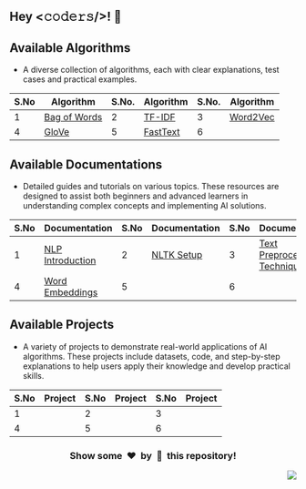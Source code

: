 <h2>Hey <𝚌𝚘𝚍𝚎𝚛𝚜/>! 👋</h2>

## Available Algorithms

- A diverse collection of algorithms, each with clear explanations, test cases and practical examples.

| S.No  | Algorithm | S.No. | Algorithm | S.No. | Algorithm |
|-------|-----------|-------|-----------|-------|-----------|
|   1   | [Bag of Words](./Algorithms/BagOfWords) |   2   | [TF-IDF](./Algorithms/TF-IDF)          |   3   | [Word2Vec](./Algorithms/Word2Vec)           |
|   4   | [GloVe](./Algorithms/GloVe) |   5   | [FastText](./Algorithms/FastText)          |   6   |          |

## Available Documentations

- Detailed guides and tutorials on various topics. These resources are designed to assist both beginners and advanced learners in understanding complex concepts and implementing AI solutions.

| S.No  | Documentation | S.No  | Documentation | S.No | Documentation |
|-------|---------------|-------|---------------|------|---------------|
|   1   | [NLP Introduction](./Documentation/NLP_Introduction.md) |   2   | [NLTK Setup](./Documentation/NLTK-Setup.md) |   3  | [Text Preprocessing Techniques](./Documentation/Text_Preprocessing_Techniques.md) |
|   4   | [Word Embeddings](./Documentation/Word_Embeddings.md) |   5   |               |   6  |               |

## Available Projects

- A variety of projects to demonstrate real-world applications of AI algorithms. These projects include datasets, code, and step-by-step explanations to help users apply their knowledge and develop practical skills.

| S.No  | Project | S.No  | Project | S.No | Project |
|-------|---------|-------|---------|------|---------|
|   1   |         |   2   |         |   3  |         |
|   4   |         |   5   |         |   6  |         |


<div align="center">
	<h3>Show some &nbsp;❤️&nbsp; by &nbsp;🌟&nbsp; this repository!</h3>
</div>
<a href="#top"><img src="https://img.shields.io/badge/-Back%20to%20Top-red?style=for-the-badge" align="right"/></a>
